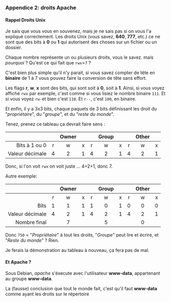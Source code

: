 ### Appendice 2: droits Apache
#### Rappel Droits Unix
Je sais que vous vous en souvenez, mais je ne sais pas si on vous l'a expliqué correctement. Les droits Unix (vous savez, **640**, **777**, etc.) ce ne sont que des bits à **0** ou **1** qui autorisent des choses sur un fichier ou un dossier.

Chaque nombre représente un ou plusieurs droits, vous le savez. mais _pourquoi_ ? Qu'est ce qui fait que `rwx`=`7` ?

C'est bien plus simple qu'il n'y parait, si vous savez compter de tête en **binaire** de 1 à 7 vous pouvez faire la conversion de tête sans effort.

Les flags **r**, **w**, **x** sont des bits, qui sont soit à **0**, soit à **1**. Ainsi, si vous voyez affiché `rwx` par exemple, c'est comme si vous lisiez le nombre binaire `111`.  Et si vous voyez `rw-`et bien c'est `110`. Et `r--`, c'est `100`, en binaire.

Et enfin, il y a 3x3 bits, chaque paquets de 3 bits définissant les droit du "_propriétaire_", du "_groupe_", et du "_reste du monde_".

Tenez, prenez ce tableau ça devrait faire sens :

|                 |     | Owner |     |     | Group |     |     | Other |     |
| --------------: | :-: | :---: | :-: | :-: | :---: | :-: | :-: | :---: | :-: |
|   Bits à 1 ou 0 |  r  |   w   |  x  |  r  |   w   |  x  |  r  |   w   |  x  |
| Valeur décimale |  4  |   2   |  1  |  4  |   2   |  1  |  4  |   2   |  1  |

Donc, si l'on voit `rwx` on voit juste ... 4+2+1, donc 7. 

Autre exemple:

|                 |     | Owner |     |     | Group |     |     | Other |     |
| --------------: | :-: | :---: | :-: | :-: | :---: | :-: | :-: | :---: | :-: |
|                 |  r  |   w   |  x  |  r  |   w   |  x  |  r  |   w   |  x  |
|            Bits |  1  |   1   |  1  |  1  |   0   |  1  |  0  |   0   |  0  |
| Valeur décimale |  4  |   2   |  1  |  4  |   2   |  1  |  4  |   2   |  1  |
|    Nombre final |     |   7   |     |     |   5   |     |     |   0   |     |

Donc `750` = "_Propriétaire_" à tout les droits, "_Groupe_" peut lire et écrire, et "_Reste du monde_" ? Rien.

Je ferais la démonstration au tableau à nouveau, ça fera pas de mal.

#### Et Apache ?
Sous Debian, _apache_ s'éxecute avec l'utilisateur **www-data**, appartenant au groupe **www-data**.

La (fausse) conclusion que tout le monde fait, c'est qu'il faut **www-data** comme ayant les droits sur le répertoire 

